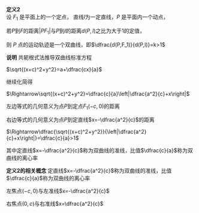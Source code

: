 **定义2**  
设 $F_1$ 是平面上的一个定点， 直线$l$为一定直线，$P$ 是平面内一个动点，

若$P$到$F$的距离$|PF_1|$与$P$到$l$的距离$d(P,l)$之比为大于1的定值，

则 $P$ 点的运动轨迹是一个双曲线，即$\dfrac{d(P,F_1)}{d(P,l)}=k>1$

**说明**
共轭根式法推导双曲线标准方程

$\sqrt{(x+c)^2+y^2}=a+\dfrac{cx}{a}$

继续化简得

$\Rightarrow\sqrt{(x+c)^2+y^2}=\dfrac{c}{a}\left|\dfrac{a^2}{c}+x\right|$

左边等式的几何意义为点$P$到定点$F_1(-c,0)$的距离

右边等式的几何意义为点$P$到定直线$x=-\dfrac{a^2}{c}$的距离

$\Rightarrow\dfrac{\sqrt{(x+c)^2+y^2}}{\left|\dfrac{a^2}{c}+x\right|}=\dfrac{c}{a}>1$

其中定直线$x=-\dfrac{a^2}{c}$称为双曲线的准线，比值$\dfrac{c}{a}$称为双曲线的离心率

**定义2的相关概念**
定直线$x=-\dfrac{a^2}{c}$称为双曲线的准线，比值$\dfrac{c}{a}$称为双曲线的离心率

左焦点$(-c,0)$与左准线$x=-\dfrac{a^2}{c}$

右焦点$(0,c)$与右准线$x=\dfrac{a^2}{c}$
